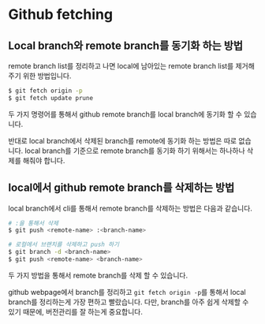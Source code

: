 # Github fetching

## Local branch와 remote branch를 동기화 하는 방법

remote branch list를 정리하고 나면 local에 남아있는 remote branch list를 제거해주기 위한 방법입니다.

```bash
$ git fetch origin -p
$ git fetch update prune
```

두 가지 명령어를 통해서 github remote branch를 local branch에 동기화 할 수 있습니다.

반대로 local branch에서 삭제된 branch를 remote에 동기화 하는 방법은 따로 없습니다.
local branch를 기준으로 remote branch를 동기화 하기 위해서는 하나하나 삭제를 해줘야 합니다.

## local에서 github remote branch를 삭제하는 방법

local branch에서 cli를 통해서 remote branch를 삭제하는 방법은 다음과 같습니다.

```bash
# :을 통해서 삭제
$ git push <remote-name> :<branch-name>

# 로컬에서 브랜치를 삭제하고 push 하기
$ git branch -d <branch-name>
$ git push <remote-name> <branch-name>
```

두 가지 방법을 통해서 remote branch를 삭제 할 수 있습니다.

github webpage에서 branch를 정리하고 `git fetch origin -p`를 통해서 local branch를 정리하는게 가장 편하고 빨랐습니다.
다만, branch를 아주 쉽게 삭제할 수 있기 때문에, 버전관리를 잘 하는게 중요합니다.
